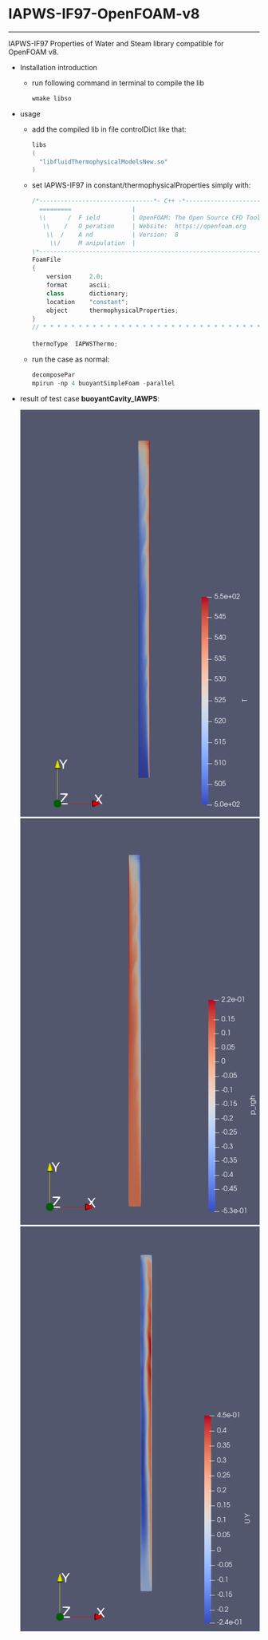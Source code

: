 # IAPWS-IF97-OpenFOAM-v8
***

IAPWS-IF97 Properties of Water and Steam library compatible for OpenFOAM v8.



- Installation introduction
	 - run following command in terminal to compile the lib
	
	   ```bash
	   wmake libso
	   ```
	
- usage
	- add the compiled lib in file controlDict like that:
	
	  ```c++
	  libs
	  (
	    "libfluidThermophysicalModelsNew.so"
	  )
	  ```
	  
	 - set IAPWS-IF97 in constant/thermophysicalProperties simply with:
	
	   ```c++
	   /*--------------------------------*- C++ -*----------------------------------*\
	     =========                 |
	     \\      /  F ield         | OpenFOAM: The Open Source CFD Toolbox
	      \\    /   O peration     | Website:  https://openfoam.org
	       \\  /    A nd           | Version:  8
	        \\/     M anipulation  |
	   \*---------------------------------------------------------------------------*/
	   FoamFile
	   {
	       version     2.0;
	       format      ascii;
	       class       dictionary;
	       location    "constant";
	       object      thermophysicalProperties;
	   }
	   // * * * * * * * * * * * * * * * * * * * * * * * * * * * * * * * * * * * * * //
	   
	   thermoType  IAPWSThermo;
	   ```

	- run the case as normal:
	
	  ```c++
	  decomposePar
	  mpirun -np 4 buoyantSimpleFoam -parallel
	  ```
	
- result of test case **buoyantCavity_IAWPS**:

   ![Temperature](./buoyantCavity_IAWPS/Temperature.png)![p_rgh](./buoyantCavity_IAWPS/p_rgh.png)![velocity-Y](./buoyantCavity_IAWPS/velocity-Y.png)
